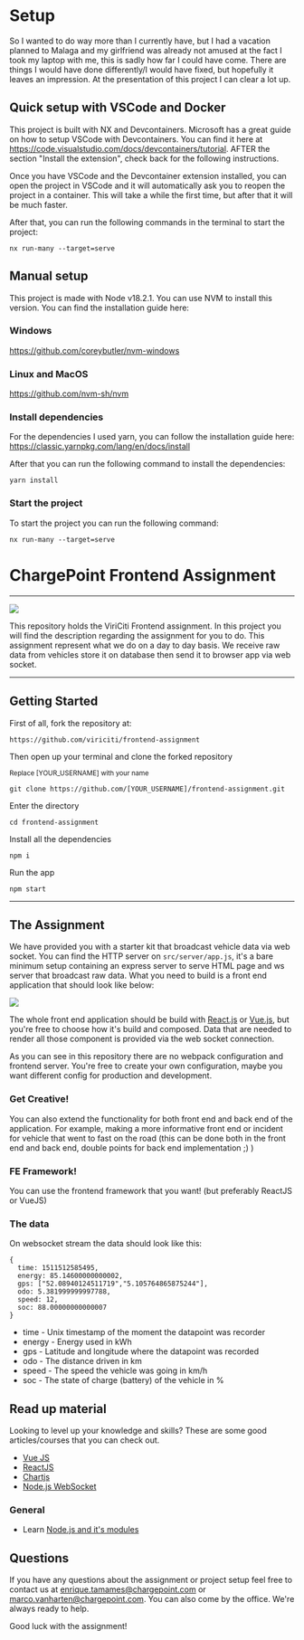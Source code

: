 # Setup

So I wanted to do way more than I currently have, but I had a vacation planned to Malaga and my girlfriend was already not amused at the fact I took my laptop with me, this is sadly how far I could have come. There are things I would have done differently/I would have fixed, but hopefully it leaves an impression. At the presentation of this project I can clear a lot up.

## Quick setup with VSCode and Docker
This project is built with NX and Devcontainers.
Microsoft has a great guide on how to setup VSCode with Devcontainers. You can find it here at https://code.visualstudio.com/docs/devcontainers/tutorial.
AFTER the section "Install the extension", check back for the following instructions.

Once you have VSCode and the Devcontainer extension installed, you can open the project in VSCode and it will automatically ask you to reopen the project in a container. This will take a while the first time, but after that it will be much faster.

After that, you can run the following commands in the terminal to start the project:
```
nx run-many --target=serve
```

## Manual setup
This project is made with Node v18.2.1. You can use NVM to install this version. You can find the installation guide here:

### Windows
https://github.com/coreybutler/nvm-windows

### Linux and MacOS
https://github.com/nvm-sh/nvm

### Install dependencies
For the dependencies I used yarn, you can follow the installation guide here:
https://classic.yarnpkg.com/lang/en/docs/install

After that you can run the following command to install the dependencies:
```
yarn install
```

### Start the project
To start the project you can run the following command:
```
nx run-many --target=serve
```

# ChargePoint Frontend Assignment
---
![](https://imgs.xkcd.com/comics/self_description.png)

This repository holds the ViriCiti Frontend assignment. In this project you will find the description regarding the assignment for you to do. This assignment represent what we do on a day to day basis. We receive raw data from vehicles store it on database then send it to browser app via web socket.

---

## Getting Started
First of all, fork the repository at:

`https://github.com/viriciti/frontend-assignment`

Then open up your terminal and clone the forked repository

<sup>Replace [YOUR_USERNAME] with your name</sup>

`git clone https://github.com/[YOUR_USERNAME]/frontend-assignment.git`

Enter the directory

`cd frontend-assignment`

Install all the dependencies

`npm i`

Run the app

`npm start`

---

## The Assignment
We have provided you with a starter kit that broadcast vehicle data via web socket. You can find the HTTP server on `src/server/app.js`, it's a bare minimum setup containing an express server to serve HTML page and ws server that broadcast raw data. What you need to build is a front end application that should look like below:

![](https://github.com/viriciti/frontend-assignment/raw/master/sketch.png)

The whole front end application should be build with [React.js](https://reactjs.org/) or [Vue.js](https://vuejs.org/), but you're free to choose how it's build and composed. Data that are needed to render all those component is provided via the web socket connection.

As you can see in this repository there are no webpack configuration and frontend server. You're free to create your own configuration, maybe you want different config for production and development.

### Get Creative!
You can also extend the functionality for both front end and back end of the application. For example, making a more informative front end or incident for vehicle that went to fast on the road (this can be done both in the front end and back end, double points for back end implementation ;) )
### FE Framework!
You can use the frontend framework that you want! (but preferably ReactJS or VueJS)

### The data
On websocket stream the data should look like this:

```JS
{
  time: 1511512585495,
  energy: 85.14600000000002,
  gps: ["52.08940124511719","5.105764865875244"],
  odo: 5.381999999997788,
  speed: 12,
  soc: 88.00000000000007
}
```

* time - Unix timestamp of the moment the datapoint was recorder
* energy - Energy used in kWh
* gps - Latitude and longitude where the datapoint was recorded
* odo - The distance driven in km
* speed - The speed the vehicle was going in km/h
* soc - The state of charge (battery) of the vehicle in %

## Read up material
Looking to level up your knowledge and skills? These are some good articles/courses that you can check out.
* [Vue JS](https://vuejs.org/)
* [ReactJS](https://reactjs.org/)
* [Chartjs](https://www.chartjs.org/)
* [Node.js WebSocket](https://flaviocopes.com/node-websockets/)
### General
* Learn [Node.js and it's modules](http://nodeschool.io/#workshoppers)

## Questions
If you have any questions about the assignment or project setup feel free to contact us at <a href='mailto:enrique.tamames@chargepoint.com'>enrique.tamames@chargepoint.com</a> or <a href='mailto:marco.vanharten@chargepoint.com'>marco.vanharten@chargepoint.com</a>. You can also come by the office. We're always ready to help.

Good luck with the assignment!

